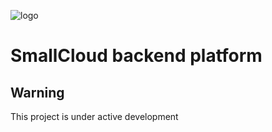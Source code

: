 ![logo](http://www.abilio.dk/wp-content/uploads/2016/02/smallcloud-logo.png)
# SmallCloud backend platform

## Warning
This project is under active development
